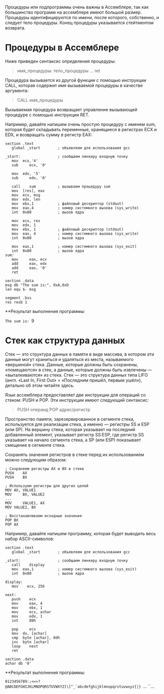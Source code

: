 Процедуры или подпрограммы очень важны в Ассемблере, так как большинство программ на ассемблере имеют большой размер. Процедуры идентифицируются по имени, после которого, собственно, и следует тело процедуры. Конец процедуры указывается стейтментом возврата.

# Процедуры в Ассемблере

Ниже приведен синтаксис определения процедуры:

>имя_процедуры:
    тело_процедуры
    ...
    ret

Процедура вызывается из другой функции с помощью инструкции CALL, которая содержит имя вызываемой процедуры в качестве аргумента: 

>CALL имя_процедуры

Вызываемая процедура возвращает управление вызывающей процедуре с помощью инструкции RET.

Например, давайте напишем очень простую процедуру с именем sum, которая будет складывать переменные, хранящиеся в регистрах ECX и EDX, и возвращать сумму в регистр EAX:

```
section	.text
   global _start        ; объявляем для использования gcc
	
_start:	                ; сообщаем линкеру входную точку
   mov	ecx,'4'
   sub     ecx, '0'
	
   mov 	edx, '5'
   sub     edx, '0'
	
   call    sum          ; вызываем процедуру sum
   mov 	[res], eax
   mov	ecx, msg	
   mov	edx, len
   mov	ebx,1	        ; файловый дескриптор (stdout)
   mov	eax,4	        ; номер системного вызова (sys_write)
   int	0x80	        ; вызов ядра
	
   mov	ecx, res
   mov	edx, 1
   mov	ebx, 1	        ; файловый дескриптор (stdout)
   mov	eax, 4	        ; номер системного вызова (sys_write)
   int	0x80	        ; вызов ядра
	
   mov	eax,1	        ; номер системного вызова (sys_exit)
   int	0x80	        ; вызов ядра
sum:
   mov     eax, ecx
   add     eax, edx
   add     eax, '0'
   ret
	
section .data
msg db "The sum is:", 0xA,0xD 
len equ $- msg   
 
segment .bss
res resb 1

```

**Результат выполнения программы:

`The sum is:
`9

# Стек как структура данных

Стек — это структура данных в памяти в виде массива, в котором эти данные могут храниться и удаляться из места, называемого «вершиной» стека. Данные, которые должны быть сохранены, «помещаются» в стек, а данные, которые должны быть извлечены — «выталкиваются» из стека. Стек — это структура данных типа LIFO (англ. «Last In, First Out» = «Последним пришёл, первым ушёл»), детально об этом читайте здесь.

Язык ассемблера предоставляет две инструкции для операций со стеком: PUSH и POP. Эти инструкции имеют следующий синтаксис:

>PUSH    операнд
   POP     адрес/регистр

Пространство памяти, зарезервированное в сегменте стека, используется для реализации стека, а именно — регистры SS и ESP (или SP). На вершину стека, которая указывает на последний добавленный элемент, указывает регистр SS:ESP, где регистр SS указывает на начало сегмента стека, а SP (или ESP) показывает смещение в сегменте стека.

Сохранять значения регистров в стеке перед их использованием можно следующим образом:

```
; Сохраняем регистры AX и BX в стеке
PUSH    AX
PUSH    BX
 
; Используем регистры для других целей
MOV	AX, VALUE1
MOV 	BX, VALUE2
...
MOV 	VALUE1, AX
MOV	VALUE2, BX
 
; Восстанавливаем исходные значения
POP	BX
POP	AX

```

Например, давайте напишем программу, которая будет выводить весь набор ASCII-символов:

```
section	.text
   global _start        ; объявляем для использования gcc
	
_start:	                ; сообщаем линкеру входную точку
   call    display
   mov	eax,1	        ; номер системного вызова (sys_exit)
   int	0x80	        ; вызов ядра
	
display:
   mov    ecx, 256
	
next:
   push    ecx
   mov     eax, 4
   mov     ebx, 1
   mov     ecx, achar
   mov     edx, 1
   int     80h
	
   pop     ecx	
   mov	dx, [achar]
   cmp	byte [achar], 0dh
   inc	byte [achar]
   loop    next
   ret
	
section .data
achar db '0'

```

**Результат выполнения программы:

``0123456789:;<=>?@ABCDEFGHIJKLMNOPQRSTUVWXYZ[\]^_`abcdefghijklmnopqrstuvwxyz{|}
``...
``...